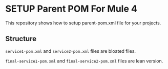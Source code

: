 # SETUP Parent POM For Mule 4
This repository shows how to setup parent-pom.xml file for your projects.

## Structure
`service1-pom.xml` and `service2-pom.xml` files are bloated files.

`final-service1-pom.xml` and `final-service2-pom.xml` files are lean version.
